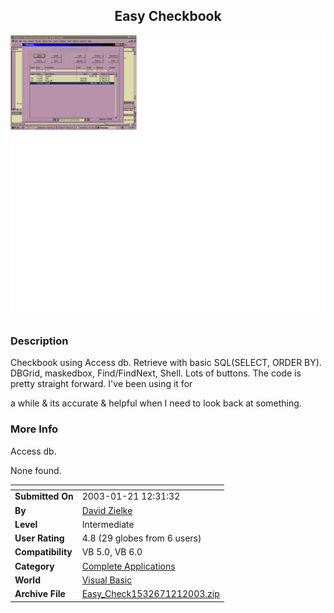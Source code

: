 ﻿<div align="center">

## Easy Checkbook

<img src="PIC20031211427557963.jpg">
</div>

### Description

Checkbook using Access db. Retrieve with basic SQL(SELECT, ORDER BY). DBGrid, maskedbox, Find/FindNext, Shell. Lots of buttons. The code is pretty straight forward. I've been using it for

a while & its accurate & helpful when I need to look back at something.
 
### More Info
 
Access db.

None found.


<span>             |<span>
---                |---
**Submitted On**   |2003-01-21 12:31:32
**By**             |[David Zielke](https://github.com/Planet-Source-Code/PSCIndex/blob/master/ByAuthor/david-zielke.md)
**Level**          |Intermediate
**User Rating**    |4.8 (29 globes from 6 users)
**Compatibility**  |VB 5\.0, VB 6\.0
**Category**       |[Complete Applications](https://github.com/Planet-Source-Code/PSCIndex/blob/master/ByCategory/complete-applications__1-27.md)
**World**          |[Visual Basic](https://github.com/Planet-Source-Code/PSCIndex/blob/master/ByWorld/visual-basic.md)
**Archive File**   |[Easy\_Check1532671212003\.zip](https://github.com/Planet-Source-Code/david-zielke-easy-checkbook__1-42618/archive/master.zip)








